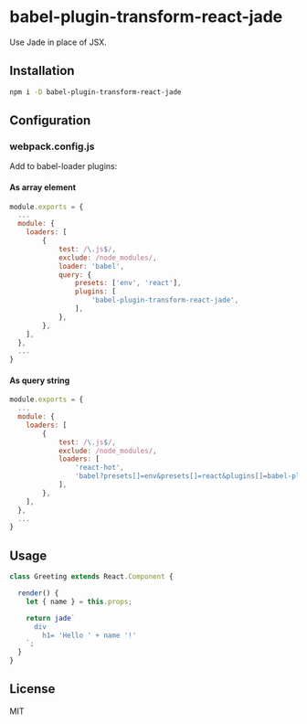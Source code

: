 # babel-plugin-transform-react-jade
Use Jade in place of JSX.

## Installation

```bash
npm i -D babel-plugin-transform-react-jade
```

## Configuration

### webpack.config.js

Add to babel-loader plugins:

#### As array element

```js
module.exports = {
  ...
  module: {
    loaders: [
        {
            test: /\.js$/,
            exclude: /node_modules/,
            loader: 'babel',
            query: {
                presets: ['env', 'react'],
                plugins: [
                    'babel-plugin-transform-react-jade',
                ],
            },
        },
    ],
  },
  ...
}
```

#### As query string

```js
module.exports = {
  ...
  module: {
    loaders: [
        {
            test: /\.js$/,
            exclude: /node_modules/,
            loaders: [
                'react-hot',
                'babel?presets[]=env&presets[]=react&plugins[]=babel-plugin-transform-react-jade',
            ],
        },
    ],
  },
  ...
}
```

## Usage

```js
class Greeting extends React.Component {

  render() {
    let { name } = this.props;    

    return jade`
      div
        h1= 'Hello ' + name '!'
    `;            
  }
} 
```

## License
MIT
